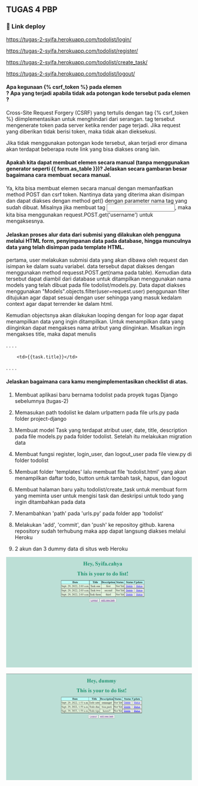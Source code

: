  ## TUGAS 4 PBP
 
 ### 🔗 Link deploy
https://tugas-2-syifa.herokuapp.com/todolist/login/

https://tugas-2-syifa.herokuapp.com/todolist/register/

https://tugas-2-syifa.herokuapp.com/todolist/create_task/

https://tugas-2-syifa.herokuapp.com/todolist/logout/




 #### **Apa kegunaan {% csrf_token %} pada elemen <form>? Apa yang terjadi apabila tidak ada potongan kode tersebut pada elemen <form>?**

Cross-Site Request Forgery (CSRF) yang tertulis dengan tag {% csrf_token %} diimplementasikan untuk menghindari dari serangan. tag tersebut mengenerate token pada server ketika render page terjadi. Jika request yang diberikan tidak berisi token, maka tidak akan dieksekusi. 

Jika tidak menggunakan potongan kode tersebut, akan terjadi eror dimana akan terdapat beberapa route link yang bisa diakses orang lain. 



 #### **Apakah kita dapat membuat elemen <form> secara manual (tanpa menggunakan generator seperti {{ form.as_table }})? Jelaskan secara gambaran besar bagaimana cara membuat <form> secara manual.**

Ya, kita bisa membuat elemen <form> secara manual dengan memanfaatkan method POST dan csrf token. Nantinya data yang diterima akan disimpan dan dapat diakses dengan method get() dengan parameter nama tag yang sudah dibuat. Misalnya jika membuat tag <input>, maka kita bisa menggunakan request.POST.get('username') untuk mengaksesnya.


#### **Jelaskan proses alur data dari submisi yang dilakukan oleh pengguna melalui HTML form, penyimpanan data pada database, hingga munculnya data yang telah disimpan pada template HTML.**

pertama, user melakukan submisi data yang akan dibawa oleh request dan isimpan ke dalam suatu variabel. data tersebut dapat diakses dengan menggunakan method requesst.POST.get(nama pada table). Kemudian data tersebut dapat diambil dari database untuk ditampilkan menggunakan nama models yang telah dibuat pada file todolist/models.py. Data dapat diakses menggunakan "Models".objects.filter(user=request.user) penggunaan filter ditujukan agar dapat sesuai dengan user sehingga yang masuk kedalam context agar dapat terrender ke dalam html. 

Kemudian objectsnya akan dilakukan looping dengan for loop agar dapat menampilkan data yang ingin ditampilkan. Untuk menampilkan data yang diinginkan dapat mengakses nama atribut yang diinginkan. Misalkan ingin mengakses title, maka dapat menulis


. . . . 
        
        <td>{{task.title}}</td>

. . . .



#### **Jelaskan bagaimana cara kamu mengimplementasikan checklist di atas.**
 
1. Membuat aplikasi baru bernama todolist pada proyek tugas Django sebelumnya (tugas-2)

2. Memasukan path todolist ke dalam urlpattern pada file urls.py pada folder project-django

3. Membuat model Task yang terdapat atribut user, date, title, description pada file models.py pada folder todolist. Setelah itu melakukan migration data 

4. Membuat fungsi register, login_user, dan logout_user pada file view.py di folder todolist

5. Membuat folder 'templates' lalu membuat file 'todolist.html' yang akan menampilkan daftar todo, button untuk tambah task, hapus, dan logout 

6. Membuat halaman baru yaitu todolist/create_task untuk membuat form yang meminta user untuk mengisi task dan deskripsi untuk todo yang ingin ditambahkan pada data

7. Menambahkan 'path' pada 'urls.py' pada folder app 'todolist'

8. Melakukan 'add', 'commit', dan 'push' ke repositoy github. karena repository sudah terhubung maka app dapat langsung diakses melalui Heroku

9. 2 akun dan 3 dummy data di situs web Heroku

![This is an image](https://github.com/kamilassyf/Tugas-2/blob/64f5973201d315d611671b9f60975477a62c8c94/todolist/todo.png)

![This is an image](https://github.com/kamilassyf/Tugas-2/blob/main/todolist/todotodo.png)